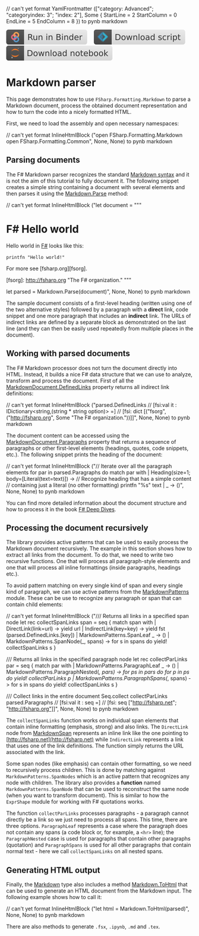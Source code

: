 // can't yet format YamlFrontmatter (["category: Advanced"; "categoryindex: 3"; "index: 2"], Some { StartLine = 2 StartColumn = 0 EndLine = 5 EndColumn = 8 }) to pynb markdown

[![Binder](img/badge-binder.svg)](https://mybinder.org/v2/gh/diffsharp/diffsharp.github.io/master?filepath=markdown.ipynb)&emsp;
[![Script](img/badge-script.svg)](markdown.fsx)&emsp;
[![Notebook](img/badge-notebook.svg)](markdown.ipynb)

# Markdown parser

This page demonstrates how to use `FSharp.Formatting.Markdown` to parse a Markdown
document, process the obtained document representation and
how to turn the code into a nicely formatted HTML.

First, we need to load the assembly and open necessary namespaces:

// can't yet format InlineHtmlBlock ("open FSharp.Formatting.Markdown
open FSharp.Formatting.Common", None, None) to pynb markdown

## Parsing documents

The F# Markdown parser recognizes the standard [Markdown syntax](http://daringfireball.net/projects/markdown/)
and it is not the aim of this tutorial to fully document it.
The following snippet creates a simple string containing a document
with several elements and then parses it using the [Markdown.Parse](https://fsprojects.github.io/FSharp.Formatting/reference/fsharp-formatting-markdown-markdown.html) method:

// can't yet format InlineHtmlBlock ("let document = """
# F# Hello world
Hello world in [F#](http://fsharp.net) looks like this:

    printfn "Hello world!"

For more see [fsharp.org][fsorg].

  [fsorg]: http://fsharp.org "The F# organization." """

let parsed = Markdown.Parse(document)", None, None) to pynb markdown

The sample document consists of a first-level heading (written using
one of the two alternative styles) followed by a paragraph with a
**direct** link, code snippet and one more paragraph that includes an
**indirect** link. The URLs of indirect links are defined by a separate
block as demonstrated on the last line (and they can then be easily used repeatedly
from multiple places in the document).

## Working with parsed documents

The F# Markdown processor does not turn the document directly into HTML.
Instead, it builds a nice F# data structure that we can use to analyze,
transform and process the document. First of all the [MarkdownDocument.DefinedLinks](https://fsprojects.github.io/FSharp.Formatting/reference/fsharp-formatting-markdown-markdowndocument.html#DefinedLinks) property
returns all indirect link definitions:

// can't yet format InlineHtmlBlock ("parsed.DefinedLinks
// [fsi:val it : IDictionary<string,(string * string option)> =]
// [fsi:  dict [("fsorg", ("http://fsharp.org", Some "The F# organization."))]]", None, None) to pynb markdown

The document content can be accessed using the [MarkdownDocument.Paragraphs](https://fsprojects.github.io/FSharp.Formatting/reference/fsharp-formatting-markdown-markdowndocument.html#Paragraphs) property that returns
a sequence of paragraphs or other first-level elements (headings, quotes, code snippets, etc.).
The following snippet prints the heading of the document:

// can't yet format InlineHtmlBlock ("// Iterate over all the paragraph elements
for par in parsed.Paragraphs do
  match par with
  | Heading(size=1; body=[Literal(text=text)]) -> 
      // Recognize heading that has a simple content
      // containing just a literal (no other formatting)
      printfn "%s" text
  | _ -> ()", None, None) to pynb markdown

You can find more detailed information about the document structure and how to process it
in the book [F# Deep Dives](http://manning.com/petricek2/).

## Processing the document recursively

The library provides active patterns that can be used to easily process the Markdown
document recursively. The example in this section shows how to extract all links from the
document. To do that, we need to write two recursive functions. One that will process
all paragraph-style elements and one that will process all inline formattings (inside
paragraphs, headings etc.).

To avoid pattern matching on every single kind of span and every single kind of
paragraph, we can use active patterns from the [MarkdownPatterns](https://fsprojects.github.io/FSharp.Formatting/reference/fsharp-formatting-markdown-markdownpatterns.html) module. These can be use
to recognize any paragraph or span that can contain child elements:

// can't yet format InlineHtmlBlock ("/// Returns all links in a specified span node
let rec collectSpanLinks span = seq {
  match span with
  | DirectLink(link=url) -> yield url
  | IndirectLink(key=key) -> yield fst (parsed.DefinedLinks.[key])
  | MarkdownPatterns.SpanLeaf _ -> ()
  | MarkdownPatterns.SpanNode(_, spans) ->
      for s in spans do yield! collectSpanLinks s }
      
/// Returns all links in the specified paragraph node
let rec collectParLinks par = seq {
  match par with
  | MarkdownPatterns.ParagraphLeaf _ -> ()
  | MarkdownPatterns.ParagraphNested(_, pars) -> 
      for ps in pars do 
        for p in ps do yield! collectParLinks p 
  | MarkdownPatterns.ParagraphSpans(_, spans) ->
      for s in spans do yield! collectSpanLinks s }

/// Collect links in the entire document
Seq.collect collectParLinks parsed.Paragraphs
// [fsi:val it : seq<string> =]
// [fsi:  seq ["http://fsharp.net"; "http://fsharp.org"]]", None, None) to pynb markdown

The `collectSpanLinks` function works on individual span elements that contain inline
formatting (emphasis, strong) and also links. The `DirectLink` node from [MarkdownSpan](https://fsprojects.github.io/FSharp.Formatting/reference/fsharp-formatting-markdown-markdownspan.html) represents an inline
link like the one pointing to [http://fsharp.net](http://fsharp.net) while `IndirectLink` represents a
link that uses one of the link definitions. The function simply returns the URL associated
with the link.

Some span nodes (like emphasis) can contain other formatting, so we need to recursively
process children. This is done by matching against `MarkdownPatterns.SpanNodes` which is an active
pattern that recognizes any node with children. The library also provides a **function**
named `MarkdownPatterns.SpanNode` that can be used to reconstruct the same node (when you want
to transform document). This is similar to how the `ExprShape` module for working with
F# quotations works.

The function `collectParLinks` processes paragraphs - a paragraph cannot directly be a
link so we just need to process all spans. This time, there are three options.
`ParagraphLeaf` represents a case where the paragraph does not contain any spans
(a code block or, for example, a `<hr>` line); the `ParagraphNested` case is used for paragraphs
that contain other paragraphs (quotation) and `ParagraphSpans` is used for all other
paragraphs that contain normal text - here we call `collectSpanLinks` on all nested spans.

## Generating HTML output

Finally, the [Markdown](https://fsprojects.github.io/FSharp.Formatting/reference/fsharp-formatting-markdown-markdown.html) type also includes a method [Markdown.ToHtml](https://fsprojects.github.io/FSharp.Formatting/reference/fsharp-formatting-markdown-markdown.html) that can be used
to generate an HTML document from the Markdown input. The following example shows how to call it:

// can't yet format InlineHtmlBlock ("let html = Markdown.ToHtml(parsed)", None, None) to pynb markdown

There are also methods to generate `.fsx`, `.ipynb`, `.md` and `.tex`.



